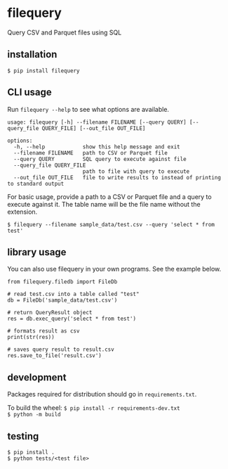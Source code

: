 # filequery
Query CSV and Parquet files using SQL

## installation
`$ pip install filequery`

## CLI usage
Run `filequery --help` to see what options are available.

```
usage: filequery [-h] --filename FILENAME [--query QUERY] [--query_file QUERY_FILE] [--out_file OUT_FILE]

options:
  -h, --help            show this help message and exit
  --filename FILENAME   path to CSV or Parquet file
  --query QUERY         SQL query to execute against file
  --query_file QUERY_FILE
                        path to file with query to execute
  --out_file OUT_FILE   file to write results to instead of printing to standard output
```

For basic usage, provide a path to a CSV or Parquet file and a query to execute against it. The table name will be the 
file name without the extension.

`$ filequery --filename sample_data/test.csv --query 'select * from test'`

## library usage
You can also use filequery in your own programs. See the example below.
```
from filequery.filedb import FileDb

# read test.csv into a table called "test"
db = FileDb('sample_data/test.csv')

# return QueryResult object
res = db.exec_query('select * from test')

# formats result as csv
print(str(res))

# saves query result to result.csv
res.save_to_file('result.csv')
```

## development
Packages required for distribution should go in `requirements.txt`.

To build the wheel:
`$ pip install -r requirements-dev.txt` \
`$ python -m build`

## testing
`$ pip install .` \
`$ python tests/<test file>`

